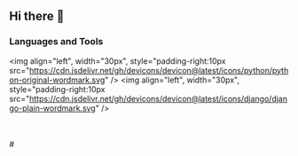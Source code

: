 ## Hi there 👋

<!--
**Nebula0999/Nebula0999** is a ✨ _special_ ✨ repository because its `README.md` (this file) appears on your GitHub profile.
**'Resilient developer(Django, React, HTML, CSS)'**
Here are some ideas to get you started:

- 🔭 I’m currently working on intgrating Django with React
- 🌱 I’m currently learning React.js
- 👯 I’m looking to collaborate on fullstack applications
- 🤔 I’m looking for help with managing apis
- 💬 Ask me about ...
- 📫 How to reach me: Github: Nebula0999 X: nabule_allan, LinkedIn: https://www.linkedin.com/in/allan-nabule-540638292/
- 😄 Pronouns: He/Him
- ⚡ Fun fact: I love gaming and coding
-->

### Languages and Tools
<img align="left", width="30px", style="padding-right:10px src="https://cdn.jsdelivr.net/gh/devicons/devicon@latest/icons/python/python-original-wordmark.svg" />
<img align="left", width="30px", style="padding-right:10px src="https://cdn.jsdelivr.net/gh/devicons/devicon@latest/icons/django/django-plain-wordmark.svg" />

<br/>
<br/>
#
          
